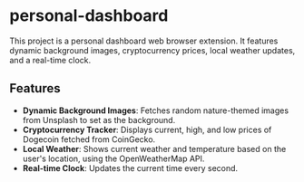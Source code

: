 # personal-dashboard

This project is a personal dashboard web browser extension. It features dynamic background images, cryptocurrency prices, local weather updates, and a real-time clock.

## Features

- **Dynamic Background Images**: Fetches random nature-themed images from Unsplash to set as the background.
- **Cryptocurrency Tracker**: Displays current, high, and low prices of Dogecoin fetched from CoinGecko.
- **Local Weather**: Shows current weather and temperature based on the user's location, using the OpenWeatherMap API.
- **Real-time Clock**: Updates the current time every second.